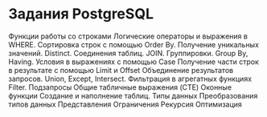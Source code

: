 # Задания PostgreSQL 

Функции работы со строками
Логические операторы и выражения в WHERE.
Сортировка строк с помощью Order By.
Получение уникальных значений. Distinct.
Соединения таблиц. JOIN.
Группировки. Group By, Having.
Условия в выражениях с помощью Case
Получение части строк в результате с помощью Limit и Offset
Объединение результатов запросов. Union, Except, Intersect.
Фильтрация в агрегатных функциях Filter.
Подзапросы
Общие табличные выражения (CTE)
Оконные функции
Создание и наполнение таблиц. Типы данных
Преобразования типов данных
Представления
Ограничения
Рекурсия
Оптимизация
